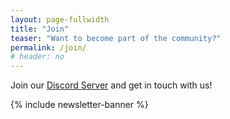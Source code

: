 ```yaml
---
layout: page-fullwidth
title: "Join"
teaser: "Want to become part of the community?"
permalink: /join/
# header: no
---
```


Join our [Discord Server]({{site.caudri.discord_invite}}) and get in touch with us!

{% include newsletter-banner %}